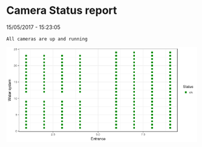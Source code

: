 Camera Status report
================
15/05/2017 - 15:23:05

    All cameras are up and running

![](camreport_files/figure-markdown_github/unnamed-chunk-2-1.png)

